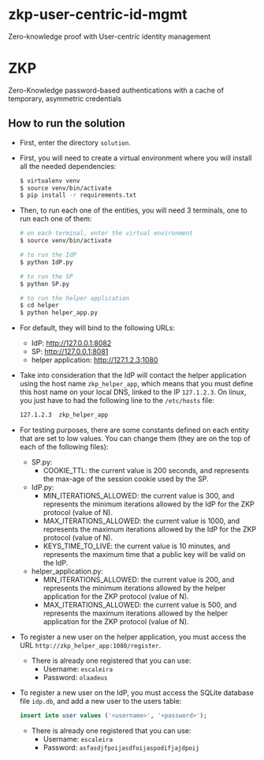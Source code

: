 # zkp-user-centric-id-mgmt
Zero-knowledge proof with User-centric identity management

# ZKP
Zero-Knowledge password-based authentications with a cache of temporary, asymmetric credentials

## How to run the solution

 - First, enter the directory `solution`.

 - First, you will need to create a virtual environment where you will install all the needed dependencies:
    ```bash
    $ virtualenv venv
    $ source venv/bin/activate
    $ pip install -r requirements.txt
    ```

 - Then, to run each one of the entities, you will need 3 terminals, one to run each one of them:
    ```bash
    # on each terminal, enter the virtual environment
    $ source venv/bin/activate

    # to run the IdP
    $ python IdP.py

    # to run the SP
    $ python SP.py

    # to run the helper application
    $ cd helper
    $ python helper_app.py
    ```

 - For default, they will bind to the following URLs:
    - IdP: http://127.0.0.1:8082
    - SP: http://127.0.0.1:8081
    - helper application: http://127.1.2.3:1080

 - Take into consideration that the IdP will contact the helper application using the host name `zkp_helper_app`, which means that you must define this host name on your local DNS, linked to the IP `127.1.2.3`. On linux, you just have to had the following line to the `/etc/hosts` file:
    ```bash
    127.1.2.3  zkp_helper_app
    ```

 - For testing purposes, there are some constants defined on each entity that are set to low values. You can change them (they are on the top of each of the following files):
    - SP.py:
       - COOKIE_TTL: the current value is 200 seconds, and represents the max-age of the session cookie used by the SP.
    - IdP.py:
       - MIN_ITERATIONS_ALLOWED: the current value is 300, and represents the minimum iterations allowed by the IdP for the ZKP protocol (value of N).
       - MAX_ITERATIONS_ALLOWED: the current value is 1000, and represents the maximum iterations allowed by the IdP for the ZKP protocol (value of N).
       - KEYS_TIME_TO_LIVE: the current value is 10 minutes, and represents the maximum time that a public key will be valid on the IdP.
    - helper_application.py:
       - MIN_ITERATIONS_ALLOWED: the current value is 200, and represents the minimum iterations allowed by the helper application for the ZKP protocol (value of N).
       - MAX_ITERATIONS_ALLOWED: the current value is 500, and represents the maximum iterations allowed by the helper application for the ZKP protocol (value of N).

 - To register a new user on the helper application, you must access the URL `http://zkp_helper_app:1080/register`.
    - There is already one registered that you can use: 
       - Username: `escaleira`
       - Password: `olaadeus`

 - To register a new user on the IdP, you must access the SQLite database file `idp.db`, and add a new user to the users table:
    ```sql
    insert into user values ('<username>', '<password>');
    ```
    - There is already one registered that you can use: 
        - Username: `escaleira`
        - Password: `asfasdjfpoijasdfoijaspodifjajdpoij`
